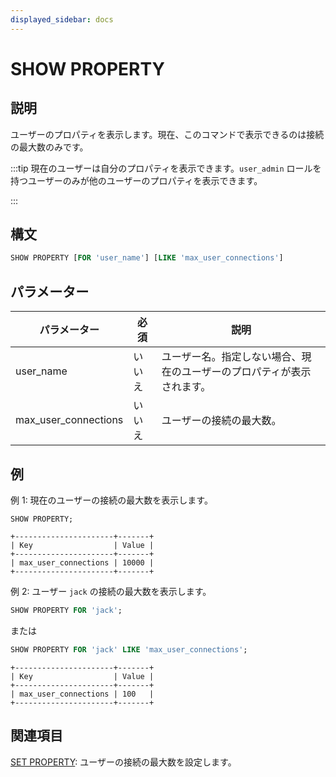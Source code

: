 ```yaml
---
displayed_sidebar: docs
---
```


# SHOW PROPERTY

## 説明

ユーザーのプロパティを表示します。現在、このコマンドで表示できるのは接続の最大数のみです。

:::tip
現在のユーザーは自分のプロパティを表示できます。`user_admin` ロールを持つユーザーのみが他のユーザーのプロパティを表示できます。

:::

## 構文

```SQL
SHOW PROPERTY [FOR 'user_name'] [LIKE 'max_user_connections']
```

## パラメーター

| **パラメーター**              | **必須** | **説明**                                    |
| -------------------- | -------- | ----------------------------------------- |
| user_name            | いいえ       | ユーザー名。指定しない場合、現在のユーザーのプロパティが表示されます。 |
| max_user_connections | いいえ       | ユーザーの接続の最大数。      |

## 例

例 1: 現在のユーザーの接続の最大数を表示します。

```Plain
SHOW PROPERTY;

+----------------------+-------+
| Key                  | Value |
+----------------------+-------+
| max_user_connections | 10000 |
+----------------------+-------+
```

例 2: ユーザー `jack` の接続の最大数を表示します。

```SQL
SHOW PROPERTY FOR 'jack';
```

または

```SQL
SHOW PROPERTY FOR 'jack' LIKE 'max_user_connections';
```

```Plain
+----------------------+-------+
| Key                  | Value |
+----------------------+-------+
| max_user_connections | 100   |
+----------------------+-------+
```

## 関連項目

[SET PROPERTY](./SET_PROPERTY.md): ユーザーの接続の最大数を設定します。